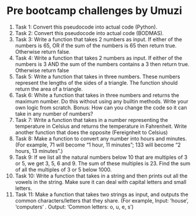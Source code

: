 # Pre bootcamp challenges by Umuzi

1. Task 1: Convert this pseudocode into actual code (Python).
2. Task 2: Convert this pseudocode into actual code (BODMAS).
3. Task 3: Write a function that takes 2 numbers as input. If either of the numbers is 65, OR if the sum of the numbers is 65 then return true. Otherwise return false.
4. Task 4: Write a function that takes 2 numbers as input. If either of the numbers is 3 AND the sum of the numbers contains a 3 then return true. Otherwise return false
5. Task 5: Write a function that takes in three numbers. These numbers represent the lengths of the sides of a triangle. The function should return the area of a triangle.
6. Task 6: White a function that takes in three numbers and returns the maximum number. Do this without using any builtin methods. Write your own logic from scratch.
Bonus: How can you change the code so it can take in any number of numbers?
7. Task 7: Write a function that takes in a number representing the temperature in Celsius and returns the temperature in Fahrenheit. Write another function that does the opposite (Fereignheit to Celsius)
8. Task 8: Make a function to convert any number into hours and minutes. (For example, 71 will become “1 hour, 11 minutes”; 133 will become “2 hours, 13 minutes”.)
9. Task 9: If we list all the natural numbers below 10 that are multiples of 3 or 5, we get 3, 5, 6 and 9. The sum of these multiples is 23. Find the sum of all the multiples of 3 or 5 below 1000.
10. Task 10: Write a function that takes in a string and then prints out all the vowels in the string. Make sure it can deal with capital letters and small letters.
11. Task 11: Make a function that takes two strings as input, and outputs the common characters/letters that they share. (For example, Input: ‘house’, ‘computers’ . Output: ‘Common letters: o, u, e, s’)

